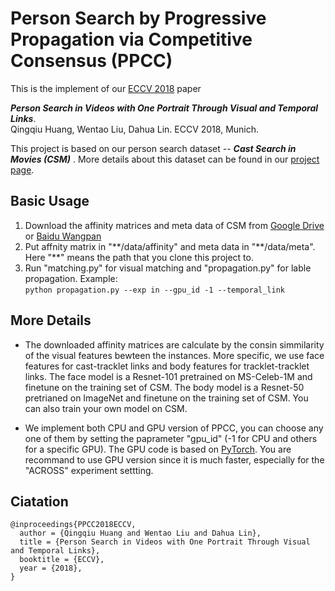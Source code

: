 # Person Search by Progressive Propagation via Competitive Consensus (PPCC)
This is the implement of our [ECCV 2018](https://eccv2018.org/) paper

***Person Search in Videos with One Portrait Through Visual and Temporal Links***.  
Qingqiu Huang, Wentao Liu, Dahua Lin.  ECCV 2018, Munich.

This project is based on our person search dataset -- ***Cast Search in Movies (CSM)*** .
More details about this dataset can be found in our [project page](http://qqhuang.cn/projects/eccv18-person-search/).

## Basic Usage

1. Download the affinity matrices and meta data of CSM from [Google Drive](https://drive.google.com/drive/folders/1u51eRnZS1rQaM7GStPTQKB0BugpnGM9W?usp=sharing) or [Baidu Wangpan](https://pan.baidu.com/s/1JG30kPTWxJmf1saA0e6CLQ)
2. Put affnity matrix in "\*\*/data/affinity" and meta data in "\*\*/data/meta".
Here "**" means the path that you clone this project to.
3. Run "matching.py" for visual matching and "propagation.py" for lable propagation. Example:  
`python propagation.py --exp in --gpu_id -1 --temporal_link`

## More Details

* The downloaded affinity matrices are calculate by the consin simmilarity of the visual features bewteen the instances.
More specific, we use face features for cast-tracklet links and body features for tracklet-tracklet links.
The face model is a Resnet-101 pretrained on MS-Celeb-1M and finetune on the training set of CSM.
The body model is a Resnet-50 pretrianed on ImageNet and finetune on the training set of CSM.
You can also train your own model on CSM.

* We implement both CPU and GPU version of PPCC,
you can choose any one of them by setting the paprameter "gpu_id" (-1 for CPU and others for a specific GPU).
The GPU code is based on [PyTorch](https://pytorch.org/).
You are recommand to use GPU version since it is much faster, especially for the "ACROSS" experiment settting.

## Ciatation
```
@inproceedings{PPCC2018ECCV,
  author = {Qingqiu Huang and Wentao Liu and Dahua Lin},
  title = {Person Search in Videos with One Portrait Through Visual and Temporal Links},
  booktitle = {ECCV},
  year = {2018},
}
```
